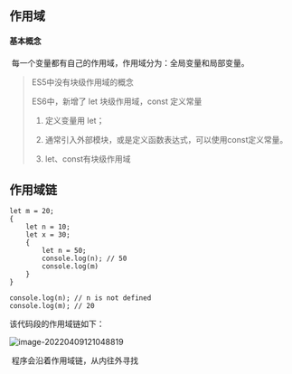 ## 作用域

#### 基本概念

​		每一个变量都有自己的作用域，作用域分为：全局变量和局部变量。

> ES5中没有块级作用域的概念
>
> ES6中，新增了 let 块级作用域，const 定义常量
>
> 1. 定义变量用 let；
>
> 2. 通常引入外部模块，或是定义函数表达式，可以使用const定义常量。
>
> 3. let、const有块级作用域



## 作用域链

```javas
let m = 20;
{
	let n = 10;
	let x = 30;
	{
		let n = 50;
		console.log(n); // 50
		console.log(m)
	}
}

console.log(n); // n is not defined
console.log(m); // 20
```

该代码段的作用域链如下：

![image-20220409121048819](F:\study_notes\前端\Js_notes\作用域.assets\image-20220409121048819.png)

​		程序会沿着作用域链，从内往外寻找